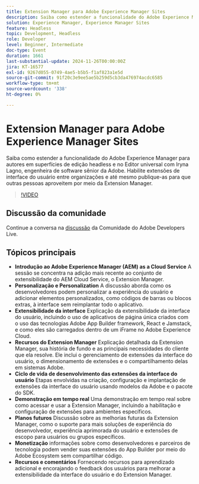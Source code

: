 ```yaml
---
title: Extension Manager para Adobe Experience Manager Sites
description: Saiba como estender a funcionalidade do Adobe Experience Manager com o Extension Manager, permitindo extensões e personalização da interface do usuário entre organizações sem reimplantar todo o aplicativo, conforme demonstrado por Iryna Lagno, engenheira de software sênior da Adobe.
solution: Experience Manager, Experience Manager Sites
feature: Headless
topic: Development, Headless
role: Developer
level: Beginner, Intermediate
doc-type: Event
duration: 1661
last-substantial-update: 2024-11-26T00:00:00Z
jira: KT-16577
exl-id: 9267d055-0749-4ae5-b5b5-f1af823a1e5d
source-git-commit: 91f20c3e9ee5ae5b259d5cb3da476974acdc6585
workflow-type: tm+mt
source-wordcount: '338'
ht-degree: 0%

---
```


# Extension Manager para Adobe Experience Manager Sites

Saiba como estender a funcionalidade do Adobe Experience Manager para autores em superfícies de edição headless e no Editor universal com Iryna Lagno, engenheira de software sênior da Adobe. Habilite extensões de interface do usuário entre organizações e até mesmo publique-as para que outras pessoas aproveitem por meio da Extension Manager.

>[!VIDEO](https://video.tv.adobe.com/v/3440404/?learn=on&enablevpops)

## Discussão da comunidade

Continue a conversa na [discussão](https://adobe.ly/48N59Uj) da Comunidade do Adobe Developers Live.

## Tópicos principais

* **Introdução ao Adobe Experience Manager (AEM) as a Cloud Service** A sessão se concentra na adição mais recente ao conjunto de extensibilidade do AEM Cloud Service, o Extension Manager.
* **Personalização e Personalization** A discussão aborda como os desenvolvedores podem personalizar a experiência do usuário e adicionar elementos personalizados, como códigos de barras ou blocos extras, à interface sem reimplantar todo o aplicativo.
* **Extensibilidade da interface** Explicação da extensibilidade da interface do usuário, incluindo o uso de aplicativos de página única criados com o uso das tecnologias Adobe App Builder framework, React e Jamstack, e como eles são carregados dentro de um iFrame no Adobe Experience Cloud.
* **Recursos do Extension Manager** Explicação detalhada da Extension Manager, sua história de fundo e as principais necessidades do cliente que ela resolve. Ele inclui o gerenciamento de extensões da interface do usuário, o dimensionamento de extensões e o compartilhamento delas em sistemas Adobe.
* **Ciclo de vida de desenvolvimento das extensões da interface do usuário** Etapas envolvidas na criação, configuração e implantação de extensões da interface do usuário usando modelos da Adobe e o pacote do SDK.
* **Demonstração em tempo real** Uma demonstração em tempo real sobre como acessar e usar a Extension Manager, incluindo a habilitação e configuração de extensões para ambientes específicos.
* **Planos futuros** Discussão sobre as melhorias futuras da Extension Manager, como o suporte para mais soluções de experiência do desenvolvedor, experiência aprimorada do usuário e extensões de escopo para usuários ou grupos específicos.
* **Monetização** informações sobre como desenvolvedores e parceiros de tecnologia podem vender suas extensões do App Builder por meio do Adobe Ecosystem sem compartilhar código.
* **Recursos e comentários** Fornecendo recursos para aprendizado adicional e encorajando o feedback dos usuários para melhorar a extensibilidade da interface do usuário e do Extension Manager.
